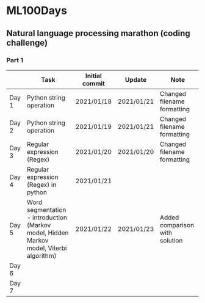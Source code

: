 # ML100Days
## Natural language processing marathon (coding challenge)
### Part 1
|       | Task                                                                                       | Initial commit | Update     | Note                           |
|-------|--------------------------------------------------------------------------------------------|----------------|------------|--------------------------------|
| Day 1 | Python string operation                                                                    | 2021/01/18     | 2021/01/21 | Changed filename formatting    |
| Day 2 | Python string operation                                                                    | 2021/01/19     | 2021/01/21 | Changed filename formatting    |
| Day 3 | Regular expression (Regex)                                                                 | 2021/01/20     | 2021/01/20 | Changed filename formatting    |
| Day 4 | Regular expression (Regex) in python                                                       | 2021/01/21     |            |                                |
| Day 5 | Word segmentation - introduction<br>(Markov model, Hidden Markov model, Viterbi algorithm) | 2021/01/22     | 2021/01/23 | Added comparison with solution |
| Day 6 |                                                                                            |                |            |                                |
| Day 7 |                                                                                            |                |            |                                |